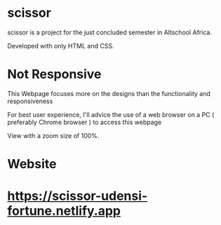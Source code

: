 # scissor

 scissor is a project for the just concluded semester in Altschool Africa.
 
 Developed with only HTML and CSS.

# Not Responsive

This Webpage focuses more on the designs than the functionality and responsiveness

For best user experience, I'll advice the use of a web browser on a PC ( preferably Chrome browser ) to access this webpage

View with a zoom size of 100%.

# Website

# https://scissor-udensi-fortune.netlify.app

